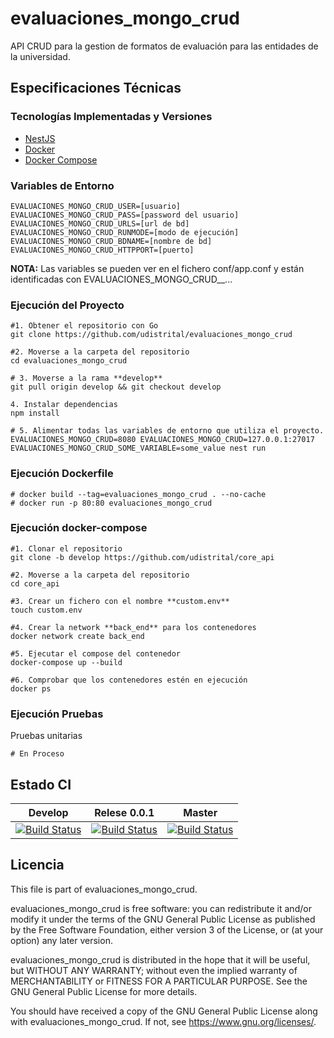 # evaluaciones_mongo_crud

API CRUD para la gestion de formatos de evaluación para las entidades de la universidad.

## Especificaciones Técnicas

### Tecnologías Implementadas y Versiones
* [NestJS](https://github.com/nestjs/nest)
* [Docker](https://docs.docker.com/engine/install/ubuntu/)
* [Docker Compose](https://docs.docker.com/compose/)

### Variables de Entorno
```shell
EVALUACIONES_MONGO_CRUD_USER=[usuario]
EVALUACIONES_MONGO_CRUD_PASS=[password del usuario]
EVALUACIONES_MONGO_CRUD_URLS=[url de bd]
EVALUACIONES_MONGO_CRUD_RUNMODE=[modo de ejecución]
EVALUACIONES_MONGO_CRUD_BDNAME=[nombre de bd]
EVALUACIONES_MONGO_CRUD_HTTPPORT=[puerto]
```
**NOTA:** Las variables se pueden ver en el fichero conf/app.conf y están identificadas con EVALUACIONES_MONGO_CRUD__...

### Ejecución del Proyecto
```shell
#1. Obtener el repositorio con Go
git clone https://github.com/udistrital/evaluaciones_mongo_crud

#2. Moverse a la carpeta del repositorio
cd evaluaciones_mongo_crud

# 3. Moverse a la rama **develop**
git pull origin develop && git checkout develop

4. Instalar dependencias
npm install

# 5. Alimentar todas las variables de entorno que utiliza el proyecto.
EVALUACIONES_MONGO_CRUD=8080 EVALUACIONES_MONGO_CRUD=127.0.0.1:27017 EVALUACIONES_MONGO_CRUD_SOME_VARIABLE=some_value nest run
```
### Ejecución Dockerfile
```shell
# docker build --tag=evaluaciones_mongo_crud . --no-cache
# docker run -p 80:80 evaluaciones_mongo_crud
```

### Ejecución docker-compose
```shell
#1. Clonar el repositorio
git clone -b develop https://github.com/udistrital/core_api

#2. Moverse a la carpeta del repositorio
cd core_api

#3. Crear un fichero con el nombre **custom.env**
touch custom.env

#4. Crear la network **back_end** para los contenedores
docker network create back_end

#5. Ejecutar el compose del contenedor
docker-compose up --build

#6. Comprobar que los contenedores estén en ejecución
docker ps
```

### Ejecución Pruebas

Pruebas unitarias
```shell
# En Proceso
```

## Estado CI

| Develop | Relese 0.0.1 | Master |
| -- | -- | -- |
| [![Build Status](https://hubci.portaloas.udistrital.edu.co/api/badges/udistrital/evaluaciones_mongo_crud/status.svg?ref=refs/heads/develop)](https://hubci.portaloas.udistrital.edu.co/udistrital/evaluaciones_mongo_crud) | [![Build Status](https://hubci.portaloas.udistrital.edu.co/api/badges/udistrital/evaluaciones_mongo_crud/status.svg?ref=refs/heads/release/0.0.1)](https://hubci.portaloas.udistrital.edu.co/udistrital/evaluaciones_mongo_crud) |  [![Build Status](https://hubci.portaloas.udistrital.edu.co/api/badges/udistrital/evaluaciones_mongo_crud/status.svg)](https://hubci.portaloas.udistrital.edu.co/udistrital/evaluaciones_mongo_crud) |


## Licencia

This file is part of evaluaciones_mongo_crud.

evaluaciones_mongo_crud is free software: you can redistribute it and/or modify it under the terms of the GNU General Public License as published by the Free Software Foundation, either version 3 of the License, or (at your option) any later version.

evaluaciones_mongo_crud is distributed in the hope that it will be useful, but WITHOUT ANY WARRANTY; without even the implied warranty of MERCHANTABILITY or FITNESS FOR A PARTICULAR PURPOSE. See the GNU General Public License for more details.

You should have received a copy of the GNU General Public License along with evaluaciones_mongo_crud. If not, see https://www.gnu.org/licenses/.

